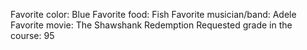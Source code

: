Favorite color: Blue
Favorite food: Fish
Favorite musician/band: Adele 
Favorite movie: The Shawshank Redemption
Requested grade in the course: 95
